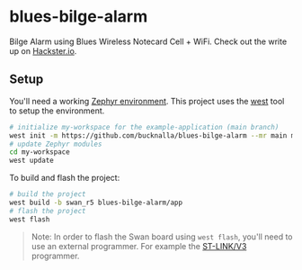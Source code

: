 # blues-bilge-alarm

Bilge Alarm using Blues Wireless Notecard Cell + WiFi. Check out the write up on [Hackster.io](https://www.hackster.io/bucknalla/cellular-bilge-alarm-monitoring-with-blues-wireless-fd1093).

## Setup

You'll need a working [Zephyr environment](https://docs.zephyrproject.org/latest/develop/getting_started/index.html). This project uses the [west](https://docs.zephyrproject.org/latest/guides/west/index.html) tool to setup the environment.

```bash
# initialize my-workspace for the example-application (main branch)
west init -m https://github.com/bucknalla/blues-bilge-alarm --mr main my-workspace
# update Zephyr modules
cd my-workspace
west update
```

To build and flash the project:

```bash
# build the project
west build -b swan_r5 blues-bilge-alarm/app
# flash the project
west flash
```

> Note: In order to flash the Swan board using `west flash`, you'll need to use an external programmer. For example the [ST-LINK/V3](https://shop.blues.com/collections/accessories) programmer.
